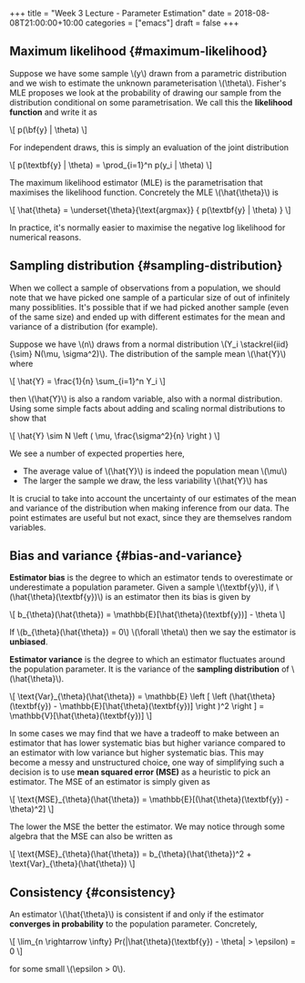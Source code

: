 +++
title = "Week 3 Lecture - Parameter Estimation"
date = 2018-08-08T21:00:00+10:00
categories = ["emacs"]
draft = false
+++

## Maximum likelihood {#maximum-likelihood}

Suppose we have some sample \\(y\\) drawn from a parametric distribution and we wish to estimate the unknown parameterisation \\(\theta\\). Fisher's MLE proposes we look at the probability of drawing our sample from the distribution conditional on some parametrisation. We call this the **likelihood function** and write it as

\\[ p(\bf{y} | \theta) \\]

For independent draws, this is simply an evaluation of the joint distribution

\\[ p(\textbf{y} | \theta) = \prod\_{i=1}^n p(y\_i | \theta) \\]

The maximum likelihood estimator (MLE) is the parametrisation that maximises the likelihood function. Concretely the MLE \\(\hat{\theta}\\) is

\\[ \hat{\theta} = \underset{\theta}{\text{argmax}} \{ p(\textbf{y} | \theta) \} \\]

In practice, it's normally easier to maximise the negative log likelihood for numerical reasons.


## Sampling distribution {#sampling-distribution}

When we collect a sample of observations from a population, we should note that we have picked one sample of a particular size of out of infinitely many possiblities. It's possible that if we had picked another sample (even of the same size) and ended up with different estimates for the mean and variance of a distribution (for example).

Suppose we have \\(n\\) draws from a normal distribution \\(Y\_i \stackrel{iid}{\sim} N(\mu, \sigma^2)\\). The distribution of the sample mean \\(\hat{Y}\\) where

\\[ \hat{Y} = \frac{1}{n} \sum\_{i=1}^n Y\_i \\]

then \\(\hat{Y}\\) is also a random variable, also with a normal distribution. Using some simple facts about adding and scaling normal distributions to show that

\\[ \hat{Y} \sim N \left ( \mu, \frac{\sigma^2}{n} \right ) \\]

We see a number of expected properties here,

-   The average value of \\(\hat{Y}\\) is indeed the population mean \\(\mu\\)
-   The larger the sample we draw, the less variability \\(\hat{Y}\\) has

It is crucial to take into account the uncertainty of our estimates of the mean and variance of the distribution when making inference from our data. The point estimates are useful but not exact, since they are themselves random variables.


## Bias and variance {#bias-and-variance}

<div class="DEF">
  <div></div>

**Estimator bias** is the degree to which an estimator tends to overestimate or underestimate a population parameter. Given a sample \\(\textbf{y}\\), if \\(\hat{\theta}(\textbf{y})\\) is an estimator then its bias is given by

\\[ b\_{\theta}(\hat{\theta}) = \mathbb{E}[\hat{\theta}(\textbf{y})] - \theta \\]

If \\(b\_{\theta}(\hat{\theta}) = 0\\) \\(\forall \theta\\) then we say the estimator is **unbiased**.

</div>

<div class="DEF">
  <div></div>

**Estimator variance** is the degree to which an estimator fluctuates around the population parameter. It is the variance of the **sampling distribution** of \\(\hat{\theta}\\).

\\[ \text{Var}\_{\theta}(\hat{\theta}) = \mathbb{E} \left [ \left (\hat{\theta}(\textbf{y}) - \mathbb{E}[\hat{\theta}(\textbf{y})] \right )^2 \right ] = \mathbb{V}[\hat{\theta}(\textbf{y})] \\]

</div>

In some cases we may find that we have a tradeoff to make between an estimator that has lower systematic bias but higher variance compared to an estimator with low variance but higher systematic bias. This may become a messy and unstructured choice, one way of simplifying such a decision is to use **mean squared error (MSE)** as a heuristic to pick an estimator. The MSE of an estimator is simply given as

\\[ \text{MSE}\_{\theta}(\hat{\theta}) = \mathbb{E}[(\hat{\theta}(\textbf{y}) - \theta)^2] \\]

The lower the MSE the better the estimator. We may notice through some algebra that the MSE can also be written as

\\[ \text{MSE}\_{\theta}(\hat{\theta}) = b\_{\theta}(\hat{\theta})^2 + \text{Var}\_{\theta}(\hat{\theta}) \\]


## Consistency {#consistency}

An estimator \\(\hat{\theta}\\) is consistent if and only if the estimator **converges in probability** to the population parameter. Concretely,

\\[ \lim\_{n \rightarrow \infty} Pr(|\hat{\theta}(\textbf{y}) - \theta| > \epsilon) = 0 \\]

for some small \\(\epsilon > 0\\).
